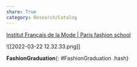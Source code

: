 ```yaml
---
share: True
category: Research/Catalog
---
```

[Institut Français de la Mode | Paris fashion school](https://www.ifmparis.fr/en/)

![[2022-03-22 12.32.33.png]]

**FashionGraduation**{: #FashionGraduation .hash}  
